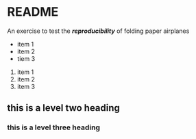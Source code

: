 # README
An exercise to test the ***reproducibility*** of folding paper airplanes

* item 1
* item 2
* tiem 3

1. item 1
2. item 2
3. item 3

## this is a level two heading

### this is a level three heading 
